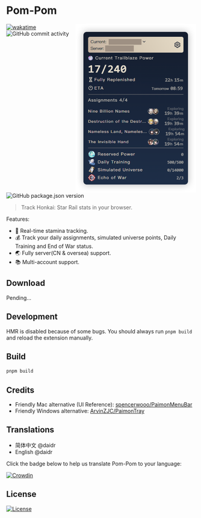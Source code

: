 # Pom-Pom

<img align="right" src="./screenshots/popup.png" width="320px" height="auto" alt="screenshot_popup" />

[![wakatime](https://wakatime.com/badge/github/daidr/pompom-webext.svg)](https://wakatime.com/badge/github/daidr/pompom-webext)
![GitHub commit activity](https://img.shields.io/github/commit-activity/y/daidr/pompom-webext?label=commits)

![GitHub package.json version](https://img.shields.io/github/package-json/v/daidr/pompom-webext)
<!-- [![Mozilla Add-on](https://img.shields.io/amo/users/pompom?label=firefox&color=green)](https://addons.mozilla.org/zh-CN/firefox/addon/pompom/) -->
<!-- [![Chrome Web Store](https://img.shields.io/chrome-web-store/users/ecafadojbjpamdlbhdgmfhihdojeekdd?label=chrome&color=green)](https://chrome.google.com/webstore/detail/pompom/ecafadojbjpamdlbhdgmfhihdojeekdd)
[![Microsoft Edge Addons](https://img.shields.io/badge/dynamic/json?label=edge&query=%24.activeInstallCount&url=https%3A%2F%2Fmicrosoftedge.microsoft.com%2Faddons%2Fgetproductdetailsbycrxid%2Famlfaonbmcninlpijbjkblmfgcanjdih&color=green)](https://microsoftedge.microsoft.com/addons/detail/pompom/amlfaonbmcninlpijbjkblmfgcanjdih) -->

> Track Honkai: Star Rail stats in your browser.

Features:

* 🌙 Real-time stamina tracking.
* 💰 Track your daily assignments, simulated universe points, Daily Training and End of War status.
* 🌏 Fully server(CN & oversea) support.
* 📚 Multi-account support.

## Download

<!-- [Firefox Addons](https://addons.mozilla.org/zh-CN/firefox/addon/pompom/) -->

<!-- [Chrome Webstore](https://chrome.google.com/webstore/detail/pompom/ecafadojbjpamdlbhdgmfhihdojeekdd)

[Edge Addons](https://microsoftedge.microsoft.com/addons/detail/amlfaonbmcninlpijbjkblmfgcanjdih) -->

Pending...

## Development

HMR is disabled because of some bugs. You should always run `pnpm build` and reload the extension manually.

## Build

```bash
pnpm build
```

## Credits

* Friendly Mac alternative (UI Reference): [spencerwooo/PaimonMenuBar](https://github.com/spencerwooo/PaimonMenuBar)
* Friendly Windows alternative: [ArvinZJC/PaimonTray](https://github.com/ArvinZJC/PaimonTray)

## Translations

* 简体中文 @daidr
* English @daidr

Click the badge below to help us translate Pom-Pom to your language:

[![Crowdin](https://badges.crowdin.net/pompom-webext/localized.svg)](https://crowdin.com/project/pompom-webext)

## License

[![License](https://img.shields.io/badge/license-MIT-blue.svg)](LICENSE)
